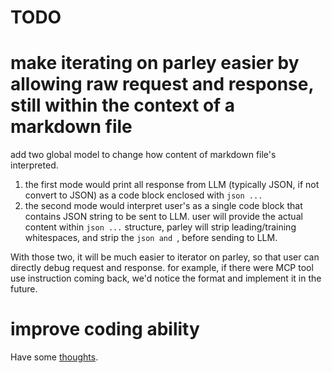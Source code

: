 # TODO

# make iterating on parley easier by allowing raw request and response, still within the context of a markdown file

add two global model to change how content of markdown file's interpreted. 

1. the first mode would print all response from LLM (typically JSON, if not convert to JSON) as a code block enclosed with ```json ... ```
2. the second mode would interpret user's as a single code block that contains JSON string to be sent to LLM. user will provide the actual content within ```json ...``` structure, parley will strip leading/training whitespaces, and strip the ```json and ```, before sending to LLM.

With those two, it will be much easier to iterator on parley, so that user can directly debug request and response. for example, if there were MCP tool use instruction coming back, we'd notice the format and implement it in the future. 

# improve coding ability

Have some [thoughts](https://xianxu.github.io/assets/static/2025-05-24.23-26-50.921.html).

